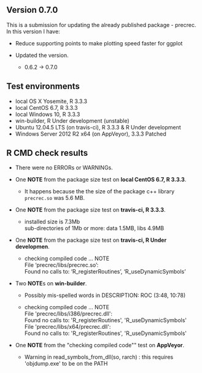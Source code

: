 ## Version 0.7.0
This is a submission for updating the already published package - precrec.
In this version I have:

* Reduce supporting points to make plotting speed faster for ggplot 

* Updated the version.
    * 0.6.2 -> 0.7.0
    
## Test environments
* local OS X Yosemite, R 3.3.3
* local CentOS 6.7, R 3.3.3
* local Windows 10, R 3.3.3
* win-builder, R Under development (unstable)
* Ubuntu 12.04.5 LTS (on travis-ci), R 3.3.3 & R Under development 
* Windows Server 2012 R2 x64 (on AppVeyor), 3.3.3 Patched

## R CMD check results
* There were no ERRORs or WARNINGs.

* One **NOTE** from the package size test on **local CentOS 6.7, R 3.3.3**.
  
    * It happens because the the size of the package c++ library `precrec.so` was 5.6 MB.     
          

* One **NOTE** from the package size test on **travis-ci, R 3.3.3**.
  
    * installed size is 7.3Mb    
         sub-directories of 1Mb or more: data 1.5MB, libs 4.9MB   


* One **NOTE** from the package size test on **travis-ci, R Under developmen**.
    * checking compiled code ... NOTE   
        File ‘precrec/libs/precrec.so’:   
        Found no calls to: ‘R\_registerRoutines’, ‘R\_useDynamicSymbols’
        
  
* Two **NOTE**s on **win-builder**.

    * Possibly mis-spelled words in DESCRIPTION:
        ROC (3:48, 10:78) 

    * checking compiled code ... NOTE   
        File 'precrec/libs/i386/precrec.dll':    
            Found no calls to: 'R\_registerRoutines', 'R\_useDynamicSymbols'    
        File 'precrec/libs/x64/precrec.dll':    
            Found no calls to: 'R\_registerRoutines', 'R\_useDynamicSymbols'    
  

* One **NOTE** from the "checking compiled code"" test on **AppVeyor**.

    * Warning in read\_symbols\_from_dll(so, rarch) :
       this requires 'objdump.exe' to be on the PATH   
